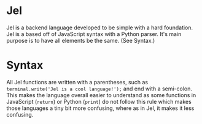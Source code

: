 # Jel
Jel is a backend language developed to be simple with a hard foundation. Jel is a based off of JavaScript syntax with a Python
parser. It's main purpose is to have all elements be the same. (See Syntax.)
# Syntax
All Jel functions are written with a parentheses, such as `terminal.write('Jel is a cool language!');` and end with a semi-colon.
This makes the language overall easier to understand as some functions in JavaScript (`return`) or Python (`print`) do not follow this rule which makes those languages a tiny bit more confusing, where as in Jel, it makes it less confusing.
